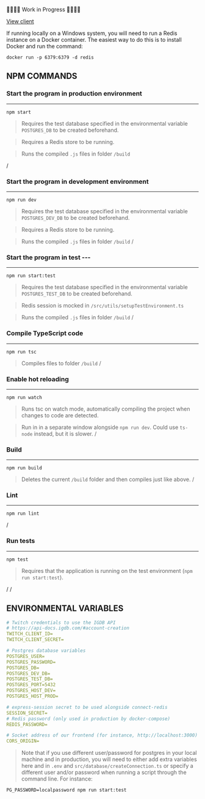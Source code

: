 :construction::construction::construction::construction: Work in Progress :construction::construction::construction::construction:


[View client](https://github.com/ndeamador/game-affinity-project-client)

If running locally on a Windows system, you will need to run a Redis instance on a Docker container.
The easiest way to do this is to install Docker and run the command:
```
docker run -p 6379:6379 -d redis
```

## NPM COMMANDS
### Start the program in production environment
---
```
npm start
```
> Requires the test database specified in the environmental variable `POSTGRES_DB` to be created beforehand.

> Requires a Redis store to be running.

> Runs the compiled `.js` files in folder `/build`

/
### Start the program in development environment
---
```
npm run dev
```
> Requires the test database specified in the environmental variable `POSTGRES_DEV_DB` to be created beforehand.

> Requires a Redis store to be running.

> Runs the compiled `.js` files in folder `/build`
/
### Start the program in test ---
---
```
npm run start:test
```
> Requires the test database specified in the environmental variable `POSTGRES_TEST_DB` to be created beforehand.

> Redis session is mocked in `/src/utils/setupTestEnvironment.ts`

> Runs the compiled `.js` files in folder `/build`
/
### Compile TypeScript code
---
```
npm run tsc
```
> Compiles files to folder `/build`
/
### Enable hot reloading
---
```
npm run watch
```
> Runs tsc on watch mode, automatically compiling the project when changes to code are detected.

> Run in in a separate window alongside `npm run dev`. Could use `ts-node` instead, but it is slower.
/
### Build
---
```
npm run build
```
> Deletes the current `/build` folder and then compiles just like above.
/
### Lint
---
```
npm run lint
```
/
### Run tests
---
```
npm test
```
> Requires that the application is running on the test environment (`npm run start:test`).

/
/

## ENVIRONMENTAL VARIABLES
```yaml
# Twitch credentials to use the IGDB API
# https://api-docs.igdb.com/#account-creation
TWITCH_CLIENT_ID=
TWITCH_CLIENT_SECRET=

# Postgres database variables
POSTGRES_USER=
POSTGRES_PASSWORD=
POSTGRES_DB=
POSTGRES_DEV_DB=
POSTGRES_TEST_DB=
POSTGRES_PORT=5432
POSTGRES_HOST_DEV=
POSTGRES_HOST_PROD=

# express-session secret to be used alongside connect-redis
SESSION_SECRET=
# Redis password (only used in production by docker-compose)
REDIS_PASSWORD=

# Socket address of our frontend (for instance, http://localhost:3000)
CORS_ORIGIN=
```

> Note that if you use different user/password for postgres in your local machine and in production, you will need to either add extra variables here and in `.env` and `src/database/createConnection.ts` or specify a different user and/or password when running a script through the command line. For instance:

```
PG_PASSWORD=localpassword npm run start:test
```